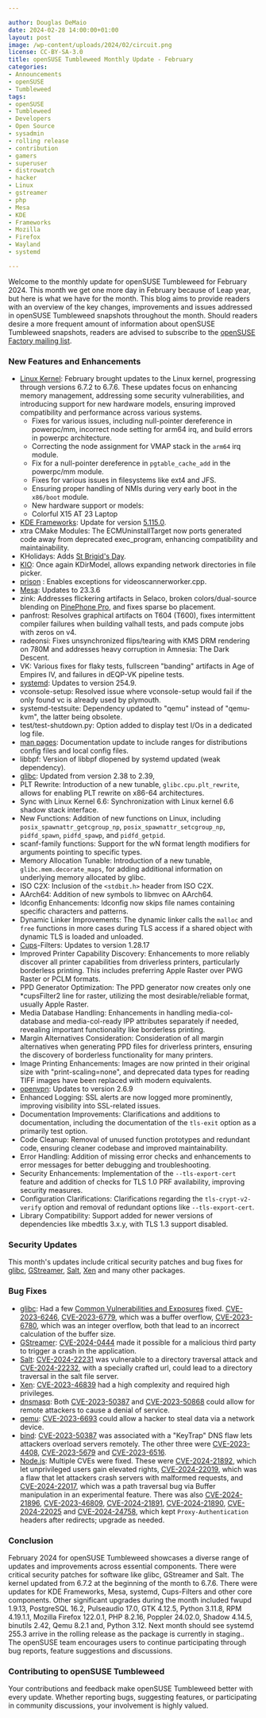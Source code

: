 ```yaml
---

author: Douglas DeMaio
date: 2024-02-28 14:00:00+01:00
layout: post
image: /wp-content/uploads/2024/02/circuit.png
license: CC-BY-SA-3.0
title: openSUSE Tumbleweed Monthly Update - February
categories:
- Announcements
- openSUSE
- Tumbleweed
tags:
- openSUSE
- Tumbleweed
- Developers
- Open Source
- sysadmin
- rolling release
- contribution
- gamers
- superuser
- distrowatch
- hacker
- Linux
- gstreamer
- php
- Mesa
- KDE
- Frameworks
- Mozilla
- Firefox
- Wayland
- systemd

---
```


Welcome to the monthly update for openSUSE Tumbleweed for February 2024. This month we get one more day in February because of Leap year, but here is what we have for the month. This blog aims to provide readers with an overview of the key changes, improvements and issues addressed in openSUSE Tumbleweed snapshots throughout the month. Should readers desire a more frequent amount of information about openSUSE Tumbleweed snapshots, readers are advised to subscribe to the [openSUSE Factory mailing list](https://lists.opensuse.org/archives/list/factory@lists.opensuse.org/).

### New Features and Enhancements
* [Linux Kernel](https://www.kernel.org/): February brought updates to the Linux kernel, progressing through versions 6.7.2 to 6.7.6. These updates focus on enhancing memory management, addressing some security vulnerabilities, and introducing support for new hardware models, ensuring improved compatibility and performance across various systems. 
  * Fixes for various issues, including null-pointer dereference in powerpc/mm, incorrect node setting for arm64 irq, and build errors in powerpc architecture.
   - Correcting the node assignment for VMAP stack in the `arm64` irq module.
  * Fix for a null-pointer dereference in `pgtable_cache_add` in the powerpc/mm module.
  * Fixes for various issues in filesystems like ext4 and JFS.
  * Ensuring proper handling of NMIs during very early boot in the `x86/boot` module.
  * New hardware support or models:
   - Colorful X15 AT 23 Laptop
* [KDE Frameworks](https://kde.org/announcements/frameworks/5/5.115.0/): Update for version [5.115.0](https://kde.org/announcements/frameworks/5/5.115.0/).
 * xtra CMake Modules: The ECMUninstallTarget now ports generated code away from deprecated exec_program, enhancing compatibility and maintainability.
 * KHolidays: Adds [St Brigid's Day](https://en.wikipedia.org/wiki/Imbolc).
 * [KIO](https://api.kde.org/frameworks/kio/html/index.html): Once again KDirModel, allows expanding network directories in file picker.
 * [prison](https://github.com/KDE/prison) : Enables exceptions for videoscannerworker.cpp.
* [Mesa](https://www.mesa3d.org/): Updates to 23.3.6
 * zink: Addresses flickering artifacts in Selaco, broken colors/dual-source blending on [PinePhone Pro](https://pine64.org/devices/pinephone_pro/), and fixes sparse bo placement.
 * panfrost: Resolves graphical artifacts on T604 (T600), fixes intermittent compiler failures when building valhall tests, and pads compute jobs with zeros on v4.
 * radeonsi: Fixes unsynchronized flips/tearing with KMS DRM rendering on 780M and addresses heavy corruption in Amnesia: The Dark Descent.
 * VK: Various fixes for flaky tests, fullscreen "banding" artifacts in Age of Empires IV, and failures in dEQP-VK pipeline tests.
* [systemd](https://freedesktop.org/wiki/Software/systemd/): Updates to version 254.9.
 * vconsole-setup: Resolved issue where vconsole-setup would fail if the only found vc is already used by plymouth.
 * systemd-testsuite: Dependency updated to "qemu" instead of "qemu-kvm", the latter being obsolete.
 * test/test-shutdown.py: Option added to display test I/Os in a dedicated log file.
 * [man pages](https://manpages.opensuse.org/): Documentation update to include ranges for distributions config files and local config files.
 * libbpf: Version of libbpf dlopened by systemd updated (weak dependency). 
* [glibc](https://www.gnu.org/software/libc/): Updated from version 2.38 to 2.39,
 * PLT Rewrite: Introduction of a new tunable, `glibc.cpu.plt_rewrite`, allows for enabling PLT rewrite on x86-64 architectures.
 * Sync with Linux Kernel 6.6: Synchronization with Linux kernel 6.6 shadow stack interface.
 * New Functions: Addition of new functions on Linux, including `posix_spawnattr_getcgroup_np`, `posix_spawnattr_setcgroup_np`, `pidfd_spawn`, `pidfd_spawp`, and `pidfd_getpid`.
 * scanf-family functions: Support for the wN format length modifiers for arguments pointing to specific types.
 * Memory Allocation Tunable: Introduction of a new tunable, `glibc.mem.decorate_maps`, for adding additional information on underlying memory allocated by glibc.
 * ISO C2X: Inclusion of the `<stdbit.h>` header from ISO C2X.
 * AArch64: Addition of new symbols to libmvec on AArch64.
 * ldconfig Enhancements: ldconfig now skips file names containing specific characters and patterns.
 * Dynamic Linker Improvements: The dynamic linker calls the `malloc` and `free` functions in more cases during TLS access if a shared object with dynamic TLS is loaded and unloaded.
* [Cups](https://www.cups.org/)-Filters: Updates to version 1.28.17
 * Improved Printer Capability Discovery: Enhancements to more reliably discover all printer capabilities from driverless printers, particularly borderless printing. This includes preferring Apple Raster over PWG Raster or PCLM formats.
 * PPD Generator Optimization: The PPD generator now creates only one *cupsFilter2 line for raster, utilizing the most desirable/reliable format, usually Apple Raster.
 * Media Database Handling: Enhancements in handling media-col-database and media-col-ready IPP attributes separately if needed, revealing important functionality like borderless printing.
 * Margin Alternatives Consideration: Consideration of all margin alternatives when generating PPD files for driverless printers, ensuring the discovery of borderless functionality for many printers.
 * Image Printing Enhancements: Images are now printed in their original size with "print-scaling=none", and deprecated data types for reading TIFF images have been replaced with modern equivalents.
* [openvpn](https://openvpn.net/): Updates to version 2.6.9
 * Enhanced Logging: SSL alerts are now logged more prominently, improving visibility into SSL-related issues.
 * Documentation Improvements: Clarifications and additions to documentation, including the documentation of the `tls-exit` option as a primarily test option.
 * Code Cleanup: Removal of unused function prototypes and redundant code, ensuring cleaner codebase and improved maintainability.
 * Error Handling: Addition of missing error checks and enhancements to error messages for better debugging and troubleshooting.
 * Security Enhancements: Implementation of the `--tls-export-cert` feature and addition of checks for TLS 1.0 PRF availability, improving security measures.
 * Configuration Clarifications: Clarifications regarding the `tls-crypt-v2-verify` option and removal of redundant options like `--tls-export-cert`.
 * Library Compatibility: Support added for newer versions of dependencies like mbedtls 3.x.y, with TLS 1.3 support disabled.

### Security Updates
This month's updates include critical security patches and bug fixes for [glibc](https://www.gnu.org/software/libc/), [GStreamer](https://gstreamer.freedesktop.org/), [Salt](https://saltproject.io/), [Xen](https://xenproject.org/) and many other packages.

### Bug Fixes
* [glibc](https://www.gnu.org/software/libc/): Had a few [Common Vulnerabilities and Exposures](https://en.wikipedia.org/wiki/Common_Vulnerabilities_and_Exposures) fixed. [CVE-2023-6246](https://www.suse.com/security/cve/CVE-2023-6246.html), [CVE-2023-6779](https://www.suse.com/security/cve/CVE-2023-6779.html), which was a buffer overflow, [CVE-2023-6780](https://www.suse.com/security/cve/CVE-2023-6780.html), which was an integer overflow, both that lead to an incorrect calculation of the buffer size. 
* [GStreamer](https://gstreamer.freedesktop.org/): [CVE-2024-0444](https://www.suse.com/security/cve/CVE-2024-0444.html) made it possible for a malicious third party to trigger a crash in the application.
* [Salt](https://saltproject.io/): [CVE-2024-22231](https://www.suse.com/security/cve/CVE-2024-22231.html) was vulnerable to a directory traversal attack and [CVE-2024-22232](https://www.suse.com/security/cve/CVE-2024-22232.html), with a specially crafted url, could lead to a directory traversal in the salt file server.
* [Xen](https://xenproject.org/): [CVE-2023-46839](https://www.suse.com/security/cve/CVE-2023-46839.html) had a high complexity and required high privileges.
* [dnsmasq](https://thekelleys.org.uk/dnsmasq/doc.html): Both [CVE-2023-50387](https://www.suse.com/security/cve/CVE-2023-50387.html) and [CVE-2023-50868](https://www.suse.com/security/cve/CVE-2023-50868.html) could allow for remote attackers to cause a denial of service.
* [qemu](https://www.qemu.org/): [CVE-2023-6693](https://www.suse.com/security/cve/CVE-2023-6693.html) could allow a hacker to steal data via a network device.
* [bind](https://bind9.readthedocs.io): [CVE-2023-50387](https://www.suse.com/security/cve/CVE-2023-50387.html) was associated with a "KeyTrap" DNS flaw lets attackers overload servers remotely. The other three were [CVE-2023-4408](https://www.suse.com/security/cve/CVE-2023-4408.html), [CVE-2023-5679](https://www.suse.com/security/cve/CVE-2023-5679.html) and [CVE-2023-6516](https://www.suse.com/security/cve/CVE-2023-6516.html).
* [Node.js](https://nodejs.org/en/): Multiple CVEs were fixed. These were [CVE-2024-21892](https://www.suse.com/security/cve/CVE-2024-21892.html), which let unprivileged users gain elevated rights, [CVE-2024-22019](https://www.suse.com/security/cve/CVE-2024-22019.html), which was a flaw that let attackers crash servers with malformed requests, and [CVE-2024-22017](https://www.suse.com/security/cve/CVE-2024-21896.html), which was a path traversal bug via Buffer manipulation in an experimental feature. There was also [CVE-2024-21896](https://www.suse.com/security/cve/CVE-2024-21896.html), [CVE-2023-46809](https://www.suse.com/security/cve/CVE-2023-46809.html), [CVE-2024-21891](https://www.suse.com/security/cve/CVE-2024-21891.html), [CVE-2024-21890](https://www.suse.com/security/cve/CVE-2024-21890.html), [CVE-2024-22025](https://www.suse.com/security/cve/CVE-2024-22025.html) and [CVE-2024-24758](https://www.suse.com/security/cve/CVE-2024-24758.html), which kept `Proxy-Authentication` headers after redirects; upgrade as needed.

### Conclusion
February 2024 for openSUSE Tumbleweed showcases a diverse range of updates and improvements across essential components. There were critical security patches for software like glibc, GStreamer and Salt. The kernel updated from 6.7.2 at the beginning of the month to 6.7.6. There were updates for KDE Frameworks, Mesa, systemd, Cups-Filters and other core components. Other significant upgrades during the month included fwupd 1.9.13, PostgreSQL 16.2, Pulseaudio 17.0, GTK 4.12.5, Python 3.11.8, RPM 4.19.1.1, Mozilla Firefox 122.0.1, PHP 8.2.16, Poppler 24.02.0, Shadow 4.14.5, binutils 2.42, Qemu 8.2.1 and, Python 3.12. Next month should see systemd 255.3 arrive in the rolling release as the package is currently in staging.. The openSUSE team encourages users to continue participating through bug reports, feature suggestions and discussions.

### Contributing to openSUSE Tumbleweed
Your contributions and feedback make openSUSE Tumbleweed better with every update. Whether reporting bugs, suggesting features, or participating in community discussions, your involvement is highly valued.

<meta name="openSUSE, Tumbleweed, Developers, sysadmin, user, Open Source, rolling release, gamers, superuser, distrowatch, mesa, Linux, kernel, python, cve, php, gstreamer, kde, frameworks, systemd, mozilla, firefox, poppler, pulseaudio, fwupd, postgresql, gtk, rpm, qemul" content="HTML,CSS,XML,JavaScript">



